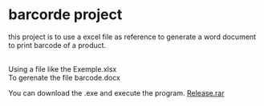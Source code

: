 # barcorde project 

this project is to use a excel file as reference to generate a word document to print barcode of a product. 

<br> 
Using a file like the  Exemple.xlsx
<br>
To gerenate the file barcode.docx
<br>

You can download the .exe and execute the program. [Release.rar](https://github.com/matBatista/projetos/raw/master/Barcode/Release.rar)
